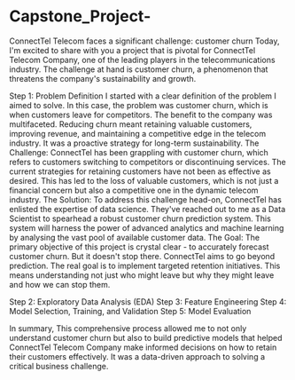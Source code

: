 # Capstone_Project-
ConnectTel Telecom faces a significant challenge: customer churn
Today, I'm excited to share with you a project that is pivotal for ConnectTel Telecom Company, one of the leading players in the telecommunications industry. The challenge at hand is customer churn, a phenomenon that threatens the company's sustainability and growth.

Step 1: Problem Definition
I started with a clear definition of the problem I aimed to solve. In this case, the problem was customer churn, which is when customers leave for competitors. The benefit to the company was multifaceted. Reducing churn meant retaining valuable customers, improving revenue, and maintaining a competitive edge in the telecom industry. It was a proactive strategy for long-term sustainability.
The Challenge: ConnectTel has been grappling with customer churn, which refers to customers switching to competitors or discontinuing services. The current strategies for retaining customers have not been as effective as desired. This has led to the loss of valuable customers, which is not just a financial concern but also a competitive one in the dynamic telecom industry.
The Solution: To address this challenge head-on, ConnectTel has enlisted the expertise of data science. They've reached out to me as a Data Scientist to spearhead a robust customer churn prediction system. This system will harness the power of advanced analytics and machine learning by analysing the vast pool of available customer data.
The Goal: The primary objective of this project is crystal clear - to accurately forecast customer churn. But it doesn't stop there. ConnectTel aims to go beyond prediction. The real goal is to implement targeted retention initiatives. This means understanding not just who might leave but why they might leave and how we can stop them.

Step 2: Exploratory Data Analysis (EDA)
Step 3: Feature Engineering
Step 4: Model Selection, Training, and Validation
Step 5: Model Evaluation

In summary, This comprehensive process allowed me to not only understand customer churn but also to build predictive models that helped ConnectTel Telecom Company make informed decisions on how to retain their customers effectively. It was a data-driven approach to solving a critical business challenge.
